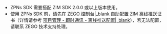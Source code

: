<div class="mk-warning">

- ZPNs SDK 需要搭配 ZIM SDK 2.0.0 或以上版本使用。
- 使用 ZPNs SDK 前，请先在 [ZEGO 控制台\|_blank](https://console.zego.im) 自助配置 ZIM 离线推送证书（详情请参考 [项目管理 - 即时通讯 - 离线推送配置\|_blank](#16233)），若无法配置，请联系 ZEGO 技术支持处理。
</div>














